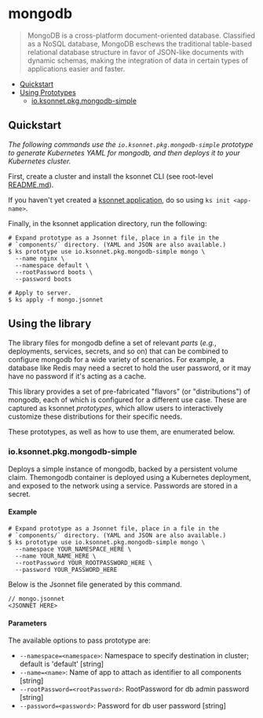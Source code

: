 # mongodb

> MongoDB is a cross-platform document-oriented database. Classified as a NoSQL database, MongoDB eschews the traditional table-based relational database structure in favor of JSON-like documents with dynamic schemas, making the integration of data in certain types of applications easier and faster.

* [Quickstart](#quickstart)
* [Using Prototypes](#using-prototypes)
  * [io.ksonnet.pkg.mongodb-simple](#io.ksonnet.pkg.mongodb-simple)

## Quickstart

*The following commands use the `io.ksonnet.pkg.mongodb-simple` prototype to generate Kubernetes YAML for mongodb, and then deploys it to your Kubernetes cluster.*

First, create a cluster and install the ksonnet CLI (see root-level [README.md](rootReadme)).

If you haven't yet created a [ksonnet application](linkToSomewhere), do so using `ks init <app-name>`.

Finally, in the ksonnet application directory, run the following:

```shell
# Expand prototype as a Jsonnet file, place in a file in the
# `components/` directory. (YAML and JSON are also available.)
$ ks prototype use io.ksonnet.pkg.mongodb-simple mongo \
  --name nginx \
  --namespace default \
  --rootPassword boots \
  --password boots

# Apply to server.
$ ks apply -f mongo.jsonnet
```

## Using the library

The library files for mongodb define a set of relevant *parts* (_e.g._, deployments, services, secrets, and so on) that can be combined to configure mongodb for a wide variety of scenarios. For example, a database like Redis may need a secret to hold the user password, or it may have no password if it's acting as a cache.

This library provides a set of pre-fabricated "flavors" (or "distributions") of mongodb, each of which is configured for a different use case. These are captured as ksonnet *prototypes*, which allow users to interactively customize these distributions for their specific needs.

These prototypes, as well as how to use them, are enumerated below.

### io.ksonnet.pkg.mongodb-simple

Deploys a simple instance of mongodb, backed by a persistent volume claim. Themongodb container is deployed using a Kubernetes deployment, and exposed
to the network using a service. Passwords are stored in a secret.

#### Example

```shell
# Expand prototype as a Jsonnet file, place in a file in the
# `components/` directory. (YAML and JSON are also available.)
$ ks prototype use io.ksonnet.pkg.mongodb-simple mongo \
  --namespace YOUR_NAMESPACE_HERE \
  --name YOUR_NAME_HERE \
  --rootPassword YOUR_ROOTPASSWORD_HERE \
  --password YOUR_PASSWORD_HERE
```

Below is the Jsonnet file generated by this command.

```
// mongo.jsonnet
<JSONNET HERE>
```

#### Parameters

The available options to pass prototype are:

* `--namespace=<namespace>`: Namespace to specify destination in cluster; default is 'default' [string]
* `--name=<name>`: Name of app to attach as identifier to all components [string]
* `--rootPassword=<rootPassword>`: RootPassword for db admin password [string]
* `--password=<password>`: Password for db user password [string]


[rootReadme]: https://github.com/ksonnet/mixins
